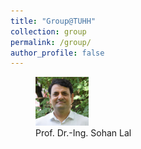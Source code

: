 ```yaml
---
title: "Group@TUHH"
collection: group
permalink: /group/
author_profile: false
---
```


<figure>
  <img src="../images/Sohan_Lal_TUHH.jpg" style="width:20%" title="Prof. Dr.-Ing. Sohan Lal" />
  <figcaption> Prof. Dr.-Ing. Sohan Lal </figcaption>
</figure>
